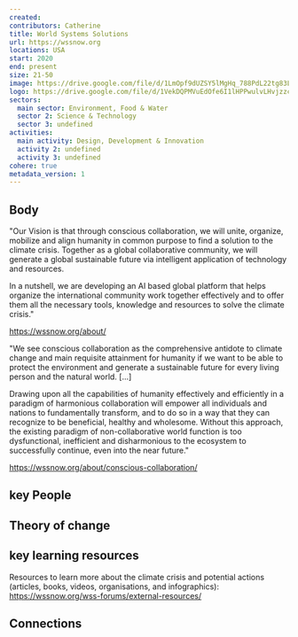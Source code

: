 ```yaml
---
created:
contributors: Catherine
title: World Systems Solutions
url: https://wssnow.org
locations: USA
start: 2020
end: present
size: 21-50
image: https://drive.google.com/file/d/1LmOpf9dUZSY5lMgHq_788PdL22tg83LI/view?usp=drive_link
logo: https://drive.google.com/file/d/1VekDQPMVuEdOfe6I1lHPPwulvLHvjzzc/view?usp=drive_link
sectors:
  main sector: Environment, Food & Water
  sector 2: Science & Technology
  sector 3: undefined
activities: 
  main activity: Design, Development & Innovation
  activity 2: undefined
  activity 3: undefined
cohere: true
metadata_version: 1
---
```



## Body

"Our Vision is that through conscious collaboration, we will unite, organize, mobilize and align humanity in common purpose to find a solution to the climate crisis. Together as a global collaborative community, we will generate a global sustainable future via intelligent application of technology and resources. 

In a nutshell, we are developing an AI based global platform that helps organize the international community work together effectively and to offer them all the necessary tools, knowledge and resources to solve the climate crisis."

https://wssnow.org/about/ 

"We see conscious collaboration as the comprehensive antidote to climate change and main requisite attainment for humanity if we want to be able to protect the environment and generate a sustainable future for every living person and the natural world. [...]

Drawing upon all the capabilities of humanity effectively and efficiently in a paradigm of harmonious collaboration will empower all individuals and nations to fundamentally transform, and to do so in a way that they can recognize to be beneficial, healthy and wholesome. Without this approach, the existing paradigm of non-collaborative world function is too dysfunctional, inefficient and disharmonious to the ecosystem to successfully continue, even into the near future."

https://wssnow.org/about/conscious-collaboration/ 

## key People



## Theory of change



## key learning resources

Resources to learn more about the climate crisis and potential actions (articles, books, videos, organisations, and infographics): https://wssnow.org/wss-forums/external-resources/

## Connections



